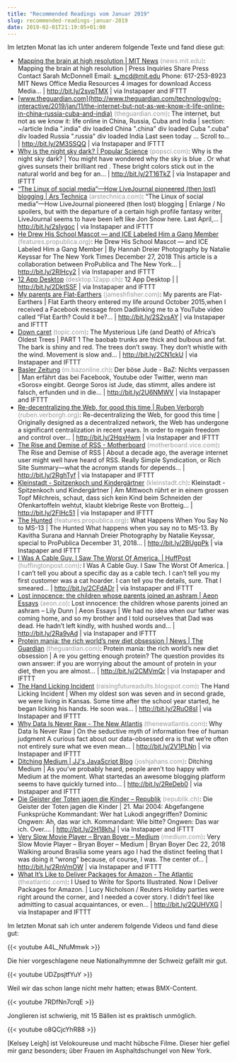 ```yaml
---
title: "Recommended Readings vom Januar 2019"
slug: recommended-readings-januar-2019
date: 2019-02-01T21:19:05+01:00
---
```


Im letzten Monat las ich unter anderem folgende Texte und fand diese gut:

- [Mapping the brain at high resolution | MIT News](https://news.mit.edu/2019/mapping-brain-high-resolution-0117) <span style="color: #999999;">(news.mit.edu)</span>: Mapping the brain at high resolution | Press Inquiries Share Press Contact Sarah McDonnell Email: s_mcd@mit.edu Phone: 617-253-8923 MIT News Office Media Resources 4 images for download Access Media… | http://bit.ly/2svpTMX | via Instapaper and IFTTT
- [www.theguardian.com](http://www.theguardian.com/technology/ng-interactive/2019/jan/11/the-internet-but-not-as-we-know-it-life-online-in-china-russia-cuba-and-india) <span style="color: #999999;">(theguardian.com)</span>: The internet, but not as we know it: life online in China, Russia, Cuba and India | section: ~/article India ".india" div loaded China ".china" div loaded Cuba ".cuba" div loaded Russia ".russia" div loaded India Last seen today ... Scroll to… | http://bit.ly/2M3SSQQ | via Instapaper and IFTTT
- [Why is the night sky dark? | Popular Science](https://www.popsci.com/why-night-sky-dark) <span style="color: #999999;">(popsci.com)</span>: Why is the night sky dark? | You might have wondered why the sky is blue . Or what gives sunsets their brilliant red . These bright colors stick out in the natural world and beg for an… | http://bit.ly/2T16TkZ | via Instapaper and IFTTT
- [“The Linux of social media”—How LiveJournal pioneered (then lost) blogging | Ars Technica](https://arstechnica.com/gadgets/2019/01/the-linux-of-social-media-how-livejournal-pioneered-then-lost-web-blogging/) <span style="color: #999999;">(arstechnica.com)</span>: “The Linux of social media”—How LiveJournal pioneered (then lost) blogging | Enlarge / No spoilers, but with the departure of a certain high profile fantasy writer, LiveJournal seems to have been left like Jon Snow here. Last April,… | http://bit.ly/2sIygoc | via Instapaper and IFTTT
- [He Drew His School Mascot — and ICE Labeled Him a Gang Member](https://features.propublica.org/ms-13-immigrant-students/huntington-school-deportations-ice-honduras/) <span style="color: #999999;">(features.propublica.org)</span>: He Drew His School Mascot — and ICE Labeled Him a Gang Member | By Hannah Dreier Photography by Natalie Keyssar for The New York Times December 27, 2018 This article is a collaboration between ProPublica and The New York… | http://bit.ly/2RlHcy2 | via Instapaper and IFTTT
- [12 App Desktop](https://desktop.12app.ch/articles/15982301) <span style="color: #999999;">(desktop.12app.ch)</span>: 12 App Desktop | | http://bit.ly/2DktSSF | via Instapaper and IFTTT
- [My parents are Flat-Earthers](https://jameshfisher.com/2019/01/20/my-parents-are-flat-earthers.html) <span style="color: #999999;">(jameshfisher.com)</span>: My parents are Flat-Earthers | Flat Earth theory entered my life around October 2015,when I received a Facebook message from Dadlinking me to a YouTube video called “Flat Earth? Could it be?… | http://bit.ly/2S2vsAY | via Instapaper and IFTTT
- [Down caret](https://www.topic.com/the-mysterious-life-and-death-of-africa-s-oldest-trees) <span style="color: #999999;">(topic.com)</span>: The Mysterious Life (and Death) of Africa’s Oldest Trees | PART 1 The baobab trunks are thick and bulbous and fat. The bark is shiny and red. The trees don’t sway. They don’t whistle with the wind. Movement is slow and… | http://bit.ly/2CN1ckU | via Instapaper and IFTTT
- [Basler Zeitung](https://m.bazonline.ch/20981022) <span style="color: #999999;">(m.bazonline.ch)</span>: Der böse Jude - BaZ: Nichts verpassen | Man erfährt das bei Facebook, Youtube oder Twitter, wenn man «Soros» eingibt. George Soros ist Jude, das stimmt, alles andere ist falsch, erfunden und in die… | http://bit.ly/2U6NMWV | via Instapaper and IFTTT
- [Re-decentralizing the Web, for good this time | Ruben Verborgh](https://ruben.verborgh.org/articles/redecentralizing-the-web/) <span style="color: #999999;">(ruben.verborgh.org)</span>: Re-decentralizing the Web, for good this time | Originally designed as a decentralized network, the Web has undergone a significant centralization in recent years. In order to regain freedom and control over… | http://bit.ly/2HgxHwm | via Instapaper and IFTTT
- [The Rise and Demise of RSS - Motherboard](https://motherboard.vice.com/en_us/article/a3mm4z/the-rise-and-demise-of-rss) <span style="color: #999999;">(motherboard.vice.com)</span>: The Rise and Demise of RSS | About a decade ago, the average internet user might well have heard of RSS. Really Simple Syndication, or Rich Site Summary—what the acronym stands for depends… | http://bit.ly/2RghTyf | via Instapaper and IFTTT
- [Kleinstadt - Spitzenkoch und Kindergärtner](https://kleinstadt.ch/spitzenkoch-und-kindergaertner/) <span style="color: #999999;">(kleinstadt.ch)</span>: Kleinstadt - Spitzenkoch und Kindergärtner | Am Mittwoch rührt er in einem grossen Topf Milchreis, schaut, dass sich kein Kind beim Schneiden der Ofenkartoffeln wehtut, klaubt klebrige Reste von Brotteig… | http://bit.ly/2FIHc51 | via Instapaper and IFTTT
- [The Hunted](https://features.propublica.org/ms-13-immigrant-students/suffolk-county-gang-attack-victim/) <span style="color: #999999;">(features.propublica.org)</span>: What Happens When You Say No to MS-13 | The Hunted What happens when you say no to MS-13. By Kavitha Surana and Hannah Dreier Photography by Natalie Keyssar, special to ProPublica December 31, 2018… | http://bit.ly/2BUgpPk | via Instapaper and IFTTT
- [I Was A Cable Guy. I Saw The Worst Of America. | HuffPost](https://www.huffingtonpost.com/entry/cable-tech-dick-cheney-sex-dungeon_us_5c0ea571e4b06484c9fd4c21) <span style="color: #999999;">(huffingtonpost.com)</span>: I Was A Cable Guy. I Saw The Worst Of America. | I can’t tell you about a specific day as a cable tech. I can’t tell you my first customer was a cat hoarder. I can tell you the details, sure. That I smeared… | http://bit.ly/2CFdADr | via Instapaper and IFTTT
- [Lost innocence: the children whose parents joined an ashram | Aeon Essays](https://aeon.co/essays/lost-innocence-the-children-whose-parents-joined-an-ashram) <span style="color: #999999;">(aeon.co)</span>: Lost innocence: the children whose parents joined an ashram – Lily Dunn | Aeon Essays | We had no idea when our father was coming home, and so my brother and I told ourselves that Dad was dead. He hadn’t left kindly, with hushed words and… | http://bit.ly/2Ra9vAd | via Instapaper and IFTTT
- [Protein mania: the rich world’s new diet obsession | News | The Guardian](https://www.theguardian.com/news/2019/jan/04/protein-mania-the-rich-worlds-new-diet-obsession) <span style="color: #999999;">(theguardian.com)</span>: Protein mania: the rich world’s new diet obsession | A re you getting enough protein? The question provides its own answer: if you are worrying about the amount of protein in your diet, then you are almost… | http://bit.ly/2CMVmQr | via Instapaper and IFTTT
- [The Hand Licking Incident](https://raisingfutureadults.blogspot.com/2019/01/the-hand-licking-incident.html) <span style="color: #999999;">(raisingfutureadults.blogspot.com)</span>: The Hand Licking Incident | When my oldest son was seven and in second grade, we were living in Kansas. Some time after the school year started, he began licking his hands. He soon was… | http://bit.ly/2RuO8sI | via Instapaper and IFTTT
- [Why Data Is Never Raw - The New Atlantis](https://www.thenewatlantis.com/publications/why-data-is-never-raw) <span style="color: #999999;">(thenewatlantis.com)</span>: Why Data Is Never Raw | On the seductive myth of information free of human judgment A curious fact about our data-obsessed era is that we’re often not entirely sure what we even mean… | http://bit.ly/2V1PLNn | via Instapaper and IFTTT
- [Ditching Medium | JJ's JavaScript Blog](https://www.joshjahans.com/ditching-medium/) <span style="color: #999999;">(joshjahans.com)</span>: Ditching Medium | As you’ve probably heard, people aren’t too happy with Medium at the moment. What startedas an awesome blogging platform seems to have quickly turned into… | http://bit.ly/2ReDeb0 | via Instapaper and IFTTT
- [Die Geister der Toten jagen die Kinder – Republik](https://www.republik.ch/2018/11/06/die-geister-der-toten-jagen-die-kinder) <span style="color: #999999;">(republik.ch)</span>: Die Geister der Toten jagen die Kinder | 21. Mai 2004: Abgefangene Funksprüche Kommandant: Wer hat Lukodi angegriffen? Dominic Ongwen: Ah, das war ich. Kommandant: Wie bitte? Ongwen: Das war ich. Over.… | http://bit.ly/2H18khJ | via Instapaper and IFTTT
- [Very Slow Movie Player – Bryan Boyer – Medium](https://medium.com/@bryan/very-slow-movie-player-499f76c48b62) <span style="color: #999999;">(medium.com)</span>: Very Slow Movie Player – Bryan Boyer – Medium | Bryan Boyer Dec 22, 2018 Walking around Brasília some years ago I had the distinct feeling that I was doing it “wrong” because, of course, I was. The center of… | http://bit.ly/2RnVmOW | via Instapaper and IFTTT
- [What It’s Like to Deliver Packages for Amazon - The Atlantic](https://www.theatlantic.com/ideas/archive/2018/12/what-its-like-to-deliver-packages-for-amazon/578986/) <span style="color: #999999;">(theatlantic.com)</span>: I Used to Write for Sports Illustrated. Now I Deliver Packages for Amazon. | Lucy Nicholson / Reuters Holiday parties were right around the corner, and I needed a cover story. I didn’t feel like admitting to casual acquaintances, or even… | http://bit.ly/2QUHVXG | via Instapaper and IFTTT

Im letzten Monat sah ich unter anderem folgende Videos und fand diese gut:

{{< youtube A4L_NfuMmwk >}}

Die hier vorgeschlagene neue Nationalhymmne der Schweiz gefällt mir gut.

{{< youtube UDZpsjtfYuY >}}

Weil wir das schon lange nicht mehr hatten; etwas BMX-Content.

{{< youtube 7RDfNn7crqE >}}

Jonglieren ist schwierig, mit 15 Bällen ist es praktisch unmöglich.

{{< youtube o8QCjcYhR88 >}}

[Kelsey Leigh] ist Velokoureuse und macht hübsche Filme. Dieser hier gefiel mir ganz besonders; über Frauen im Asphaltdschungel von New York.